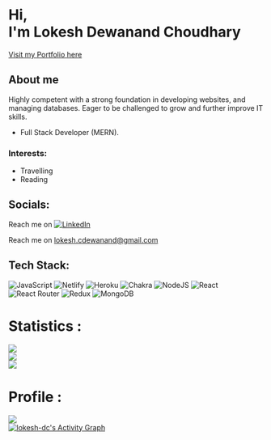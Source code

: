 # Hi, <br/>I'm Lokesh Dewanand Choudhary 
<a target="_blank" href="https://lokesh-dc.github.io/"> Visit my Portfolio here </a>
## About me
Highly competent with a strong foundation in developing
websites, and managing databases. Eager to be challenged
to grow and further improve IT skills.
- Full Stack Developer (MERN). <br />
### Interests:
  - Travelling
  - Reading
## Socials:
Reach me on [![LinkedIn](https://img.shields.io/badge/LinkedIn-%230077B5.svg?logo=linkedin&logoColor=white)](https://linkedin.com/in/lokesh-dc) <br />

Reach me on <a href="mailto:lokesh.cdewanand@gmail.com"> lokesh.cdewanand@gmail.com </a> <br />



## Tech Stack:
![JavaScript](https://img.shields.io/badge/javascript-%23323330.svg?style=for-the-badge&logo=javascript&logoColor=%23F7DF1E) 
![Netlify](https://img.shields.io/badge/netlify-%23000000.svg?style=for-the-badge&logo=netlify&logoColor=#00C7B7) 
![Heroku](https://img.shields.io/badge/heroku-%23430098.svg?style=for-the-badge&logo=heroku&logoColor=white) 
![Chakra](https://img.shields.io/badge/chakra-%234ED1C5.svg?style=for-the-badge&logo=chakraui&logoColor=white) 
![NodeJS](https://img.shields.io/badge/node.js-6DA55F?style=for-the-badge&logo=node.js&logoColor=white) 
![React](https://img.shields.io/badge/react-%2320232a.svg?style=for-the-badge&logo=react&logoColor=%2361DAFB) 
![React Router](https://img.shields.io/badge/React_Router-CA4245?style=for-the-badge&logo=react-router&logoColor=white) 
![Redux](https://img.shields.io/badge/redux-%23593d88.svg?style=for-the-badge&logo=redux&logoColor=white) 
![MongoDB](https://img.shields.io/badge/MongoDB-%234ea94b.svg?style=for-the-badge&logo=mongodb&logoColor=white)

# Statistics :
![](https://github-readme-stats.vercel.app/api?username=lokesh-dc&theme=dark&hide_border=false&include_all_commits=false&count_private=false) <br />
![](https://github-readme-streak-stats.herokuapp.com/?user=lokesh-dc&theme=dark&hide_border=false)<br/>
![](https://github-readme-stats.vercel.app/api/top-langs/?username=lokesh-dc&theme=dark&hide_border=false&include_all_commits=false&count_private=false&layout=compact)<br />

# Profile : <br/>
[![](https://visitcount.itsvg.in/api?id=lokesh-dc&icon=0&color=0)](https://visitcount.itsvg.in)
<br/>
<a href="https://github.com/lokesh-dc/github-readme-activity-graph">
  <img alt="lokesh-dc's Activity Graph" src="https://activity-graph.herokuapp.com/graph?username=lokesh-dc&bg_color=0D1117&color=5BCDEC&line=5BCDEC&point=FFFFFF&hide_border=true" />
</a>
<br/>
